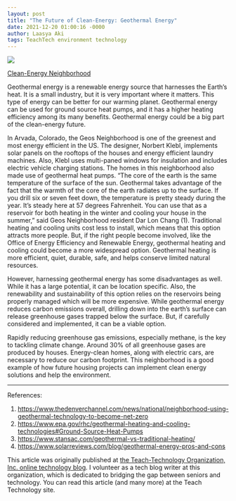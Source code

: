 ```yaml
---
layout: post
title: "The Future of Clean-Energy: Geothermal Energy"
date: 2021-12-20 01:00:16 -0000
author: Laasya Aki
tags: TeachTech environment technology
---
```


![](https://img1.wsimg.com/isteam/ip/256c2eac-6fce-4fa6-8cc2-cb0858d3cc58/90.jpeg/:/cr=t:0%25,l:0%25,w:100%25,h:100%25/rs=w:1280)

[Clean-Energy Neighborhood](https://www.thedenverchannel.com/news/national/neighborhood-using-geothermal-technology-to-become-net-zero)

Geothermal energy is a renewable energy source that harnesses the Earth’s heat. It is a small industry, but it is very important where it matters. This type of energy can be better for our warming planet. Geothermal energy can be used for ground source heat pumps, and it has a higher heating efficiency among its many benefits. Geothermal energy could be a big part of the clean-energy future.

In Arvada, Colorado, the Geos Neighborhood is one of the greenest and most energy efficient in the US. The designer, Norbert Klebl, implements solar panels on the rooftops of the houses and energy efficient laundry machines. Also, Klebl uses multi-paned windows for insulation and includes electric vehicle charging stations. The homes in this neighborhood also made use of geothermal heat pumps. “The core of the earth is the same temperature of the surface of the sun. Geothermal takes advantage of the fact that the warmth of the core of the earth radiates up to the surface. If you drill six or seven feet down, the temperature is pretty steady during the year. It’s steady here at 57 degrees Fahrenheit. You can use that as a reservoir for both heating in the winter and cooling your house in the summer,” said Geos Neighborhood resident Dar Lon Chang (1). Traditional heating and cooling units cost less to install, which means that this option attracts more people. But, if the right people become involved, like the Office of Energy Efficiency and Renewable Energy, geothermal heating and cooling could become a more widespread option. Geothermal heating is more efficient, quiet, durable, safe, and helps conserve limited natural resources.

However, harnessing geothermal energy has some disadvantages as well. While it has a large potential, it can be location specific. Also, the renewability and sustainability of this option relies on the reservoirs being properly managed which will be more expensive. While geothermal energy reduces carbon emissions overall, drilling down into the earth’s surface can release greenhouse gases trapped below the surface. But, if carefully considered and implemented, it can be a viable option.

Rapidly reducing greenhouse gas emissions, especially methane, is the key to tackling climate change. Around 30% of all greenhouse gases are produced by houses. Energy-clean homes, along with electric cars, are necessary to reduce our carbon footprint. This neighborhood is a good example of how future housing projects can implement clean energy solutions and help the environment.

---

References:
1. https://www.thedenverchannel.com/news/national/neighborhood-using-geothermal-technology-to-become-net-zero
2. https://www.epa.gov/rhc/geothermal-heating-and-cooling-technologies#Ground-Source-Heat-Pumps
3. https://www.stansac.com/geothermal-vs-traditional-heating/
4. https://www.solarreviews.com/blog/geothermal-energy-pros-and-cons

This article was originally published at [the Teach-Technology Organization, Inc. online technology blog](https://teach-technology.org/blog). I volunteer as a tech blog writer at this organization, which is dedicated to bridging the gap between seniors and technology. You can read this article (and many more) at the Teach Technology site. 
